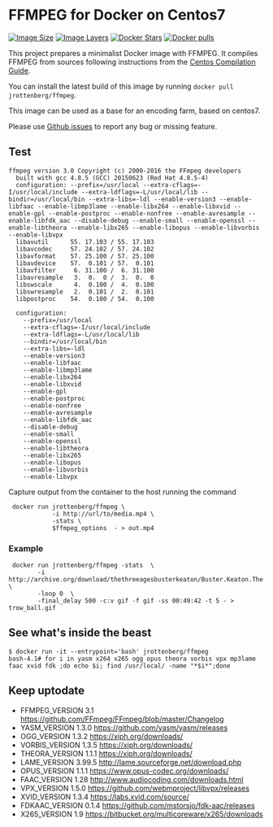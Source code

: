 FFMPEG for Docker on Centos7
============================

[![Image Size](https://img.shields.io/imagelayers/image-size/jrottenberg/ffmpeg/latest.svg?style=plastic)](https://imagelayers.io/?images=jrottenberg%2Fffmpeg:latest) [![Image Layers](https://img.shields.io/imagelayers/layers/jrottenberg/ffmpeg/latest.svg?style=plastic)](https://imagelayers.io/?images=jrottenberg%2Fffmpeg:latest) [![Docker Stars](https://img.shields.io/docker/stars/jrottenberg/ffmpeg.svg?style=plastic)](https://registry.hub.docker.com/v2/repositories/jrottenberg/ffmpeg/stars/count/) [![Docker pulls](https://img.shields.io/docker/pulls/jrottenberg/ffmpeg.svg?style=plastic)](https://registry.hub.docker.com/v2/repositories/jrottenberg/ffmpeg/)

This project prepares a minimalist Docker image with FFMPEG. It compiles FFMPEG from sources following instructions from the [Centos Compilation Guide](https://trac.ffmpeg.org/wiki/CompilationGuide/Centos).

You can install the latest build of this image by running `docker pull jrottenberg/ffmpeg`.

This image can be used as a base for an encoding farm, based on centos7.

Please use [Github issues](https://github.com/jrottenberg/ffmpeg/issues/new) to report any bug or missing feature.

Test
----

```
ffmpeg version 3.0 Copyright (c) 2000-2016 the FFmpeg developers
  built with gcc 4.8.5 (GCC) 20150623 (Red Hat 4.8.5-4)
  configuration: --prefix=/usr/local --extra-cflags=-I/usr/local/include --extra-ldflags=-L/usr/local/lib --bindir=/usr/local/bin --extra-libs=-ldl --enable-version3 --enable-libfaac --enable-libmp3lame --enable-libx264 --enable-libxvid --enable-gpl --enable-postproc --enable-nonfree --enable-avresample --enable-libfdk_aac --disable-debug --enable-small --enable-openssl --enable-libtheora --enable-libx265 --enable-libopus --enable-libvorbis --enable-libvpx
  libavutil      55. 17.103 / 55. 17.103
  libavcodec     57. 24.102 / 57. 24.102
  libavformat    57. 25.100 / 57. 25.100
  libavdevice    57.  0.101 / 57.  0.101
  libavfilter     6. 31.100 /  6. 31.100
  libavresample   3.  0.  0 /  3.  0.  0
  libswscale      4.  0.100 /  4.  0.100
  libswresample   2.  0.101 /  2.  0.101
  libpostproc    54.  0.100 / 54.  0.100

  configuration:
    --prefix=/usr/local
    --extra-cflags=-I/usr/local/include
    --extra-ldflags=-L/usr/local/lib
    --bindir=/usr/local/bin
    --extra-libs=-ldl
    --enable-version3
    --enable-libfaac
    --enable-libmp3lame
    --enable-libx264
    --enable-libxvid
    --enable-gpl
    --enable-postproc
    --enable-nonfree
    --enable-avresample
    --enable-libfdk_aac
    --disable-debug
    --enable-small
    --enable-openssl
    --enable-libtheora
    --enable-libx265
    --enable-libopus
    --enable-libvorbis
    --enable-libvpx
```

Capture output from the container to the host running the command

```
 docker run jrottenberg/ffmpeg \
            -i http://url/to/media.mp4 \
            -stats \
            $ffmpeg_options  - > out.mp4
```

### Example

```
 docker run jrottenberg/ffmpeg -stats  \
        -i http://archive.org/download/thethreeagesbusterkeaton/Buster.Keaton.The.Three.Ages.ogv \
        -loop 0  \
        -final_delay 500 -c:v gif -f gif -ss 00:49:42 -t 5 - > trow_ball.gif
```

See what's inside the beast
---------------------------

```
$ docker run -it --entrypoint='bash' jrottenberg/ffmpeg
bash-4.1# for i in yasm x264 x265 ogg opus theora vorbis vpx mp3lame faac xvid fdk ;do echo $i; find /usr/local/ -name "*$i*";done
```

Keep uptodate
-------------

-	FFMPEG_VERSION 3.1 https://github.com/FFmpeg/FFmpeg/blob/master/Changelog
-	YASM_VERSION 1.3.0 https://github.com/yasm/yasm/releases
-	OGG_VERSION 1.3.2 https://xiph.org/downloads/
-	VORBIS_VERSION 1.3.5 https://xiph.org/downloads/
-	THEORA_VERSION 1.1.1 https://xiph.org/downloads/
-	LAME_VERSION 3.99.5 http://lame.sourceforge.net/download.php
-	OPUS_VERSION 1.1.1 https://www.opus-codec.org/downloads/
-	FAAC_VERSION 1.28 http://www.audiocoding.com/downloads.html
-	VPX_VERSION 1.5.0 https://github.com/webmproject/libvpx/releases
-	XVID_VERSION 1.3.4 https://labs.xvid.com/source/
-	FDKAAC_VERSION 0.1.4 https://github.com/mstorsjo/fdk-aac/releases
-	X265_VERSION 1.9 https://bitbucket.org/multicoreware/x265/downloads
